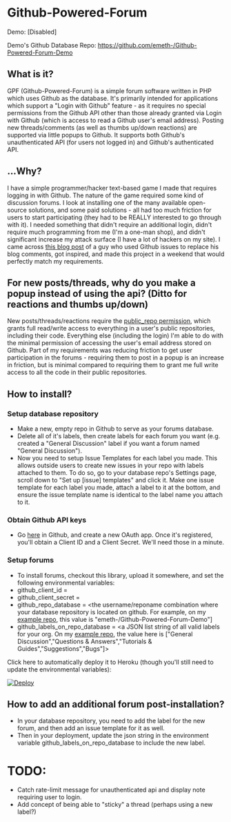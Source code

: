 # Github-Powered-Forum

Demo: [Disabled]

Demo's Github Database Repo: https://github.com/emeth-/Github-Powered-Forum-Demo

## What is it?
GPF (Github-Powered-Forum) is a simple forum software written in PHP which uses Github as the database. It's primarily intended for applications which support a "Login with Github" feature - as it requires no special permissions from the Github API other than those already granted via Login with Github (which is access to read a Github user's email address). Posting new threads/comments (as well as thumbs up/down reactions) are supported via little popups to Github. It supports both Github's unauthenticated API (for users not logged in) and Github's authenticated API.

## ...Why?
I have a simple programmer/hacker text-based game I made that requires logging in with Github. The nature of the game required some kind of discussion forums. I look at installing one of the many available open-source solutions, and some paid solutions - all had too much friction for users to start participating (they had to be REALLY interested to go through with it). I needed something that didn't require an additional login, didn't require much programming from me (I'm a one-man shop), and didn't significant increase my attack surface (I have a lot of hackers on my site). I came across [this blog post](http://donw.io/post/github-comments/) of a guy who used Github issues to replace his blog comments, got inspired, and made this project in a weekend that would perfectly match my requirements.

## For new posts/threads, why do you make a popup instead of using the api? (Ditto for reactions and thumbs up/down)
New posts/threads/reactions require the [public_repo permission](https://developer.github.com/apps/building-oauth-apps/understanding-scopes-for-oauth-apps/#available-scopes), which grants full read/write access to everything in a user's public repositories, including their code. Everything else (including the login) I'm able to do with the minimal permission of accessing the user's email address stored on Github. Part of my requirements was reducing friction to get user participation in the forums - requiring them to post in a popup is an increase in friction, but is minimal compared to requiring them to grant me full write access to all the code in their public repositories.

## How to install?
### Setup database repository
- Make a new, empty repo in Github to serve as your forums database.
- Delete all of it's labels, then create labels for each forum you want (e.g. created a "General Discussion" label if you want a forum named "General Discussion").
- Now you need to setup Issue Templates for each label you made. This allows outside users to create new issues in your repo with labels attached to them. To do so, go to your database repo's Settings page, scroll down to "Set up [issue] templates" and click it. Make one issue template for each label you made, attach a label to it at the bottom, and ensure the issue template name is identical to the label name you attach to it.
### Obtain Github API keys
- Go [here](https://github.com/settings/developers) in Github, and create a new OAuth app. Once it's registered, you'll obtain a Client ID and a Client Secret. We'll need those in a minute.
### Setup forums

- To install forums, checkout this library, upload it somewhere, and set the following environmental variables:
- github_client_id = <the Client ID you obtained earlier>
- github_client_secret = <the Client Secret you obtained earlier>
- github_repo_database = <the username/reponame combination where your database repository is located on github. For example, on my [example repo](https://github.com/emeth-/Github-Powered-Forum-Demo), this value is "emeth-/Github-Powered-Forum-Demo"]
- github_labels_on_repo_database = <a JSON list string of all valid labels for your org. On my [example repo](https://github.com/emeth-/Github-Powered-Forum-Demo), the value here is ["General Discussion","Questions & Answers","Tutorials & Guides","Suggestions","Bugs"]>

Click here to automatically deploy it to Heroku (though you'll still need to update the environmental variables):

[![Deploy](https://www.herokucdn.com/deploy/button.png)](https://heroku.com/deploy)

## How to add an additional forum post-installation?
- In your database repository, you need to add the label for the new forum, and then add an issue template for it as well.
- Then in your deployment, update the json string in the environment variable github_labels_on_repo_database to include the new label.

# TODO:
- Catch rate-limit message for unauthenticated api and display note requiring user to login.
- Add concept of being able to "sticky" a thread (perhaps using a new label?)

